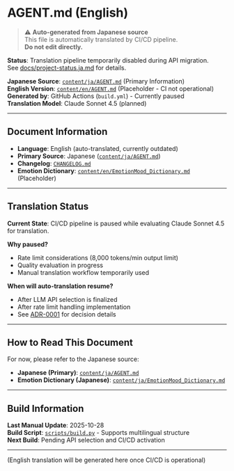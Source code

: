 # AGENT.md (English)

> ⚠️ **Auto-generated from Japanese source**  
> This file is automatically translated by CI/CD pipeline.  
> **Do not edit directly.**

**Status**: Translation pipeline temporarily disabled during API migration.  
See [docs/project-status.ja.md](docs/project-status.ja.md) for details.

**Japanese Source**: [`content/ja/AGENT.md`](content/ja/AGENT.md) (Primary Information)  
**English Version**: [`content/en/AGENT.md`](content/en/AGENT.md) (Placeholder - CI not operational)  
**Generated by**: GitHub Actions (`build.yml`) - Currently paused  
**Translation Model**: Claude Sonnet 4.5 (planned)

---

## Document Information

- **Language**: English (auto-translated, currently outdated)
- **Primary Source**: Japanese ([`content/ja/AGENT.md`](content/ja/AGENT.md))
- **Changelog**: [`CHANGELOG.md`](CHANGELOG.md)
- **Emotion Dictionary**: [`content/en/EmotionMood_Dictionary.md`](content/en/EmotionMood_Dictionary.md) (Placeholder)

---

## Translation Status

**Current State**: CI/CD pipeline is paused while evaluating Claude Sonnet 4.5 for translation.

**Why paused?**
- Rate limit considerations (8,000 tokens/min output limit)
- Quality evaluation in progress
- Manual translation workflow temporarily used

**When will auto-translation resume?**
- After LLM API selection is finalized
- After rate limit handling implementation
- See [ADR-0001](docs/decisions/active/2025/10/20251028_0001_ci-cd-pause_architecture.md) for decision details

---

## How to Read This Document

For now, please refer to the Japanese source:
- **Japanese (Primary)**: [`content/ja/AGENT.md`](content/ja/AGENT.md)
- **Emotion Dictionary (Japanese)**: [`content/ja/EmotionMood_Dictionary.md`](content/ja/EmotionMood_Dictionary.md)

---

## Build Information

**Last Manual Update**: 2025-10-28  
**Build Script**: [`scripts/build.py`](scripts/build.py) - Supports multilingual structure  
**Next Build**: Pending API selection and CI/CD activation

---

(English translation will be generated here once CI/CD is operational)

